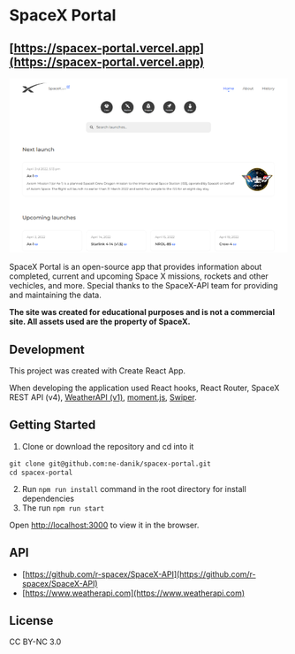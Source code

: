 # SpaceX Portal

## [https://spacex-portal.vercel.app](https://spacex-portal.vercel.app)

![thumbnail](/thumbnail.png "Thumbnail")

SpaceX Portal is an open-source app that provides information about completed, current and upcoming Space X missions, rockets and other vechicles, and more. Special thanks to the SpaceX-API team for providing and maintaining the data.


**The site was created for educational purposes and is not a commercial site. All assets used are the property of SpaceX.**

## Development
This project was created with Create React App.

When developing the application used React hooks, React Router, SpaceX REST API (v4), [WeatherAPI (v1)](https://www.weatherapi.com), [moment.js](https://momentjs.com), [Swiper](https://swiperjs.com).

## Getting Started

1. Clone or download the repository and cd into it
```
git clone git@github.com:ne-danik/spacex-portal.git
cd spacex-portal
```
2. Run `npm run install` command in the root directory for install dependencies
3. The run `npm run start` 

Open [http://localhost:3000](http://localhost:3000) to view it in the browser.

## API
* [https://github.com/r-spacex/SpaceX-API](https://github.com/r-spacex/SpaceX-API)
* [https://www.weatherapi.com](https://www.weatherapi.com)

## License
CC BY-NC 3.0
